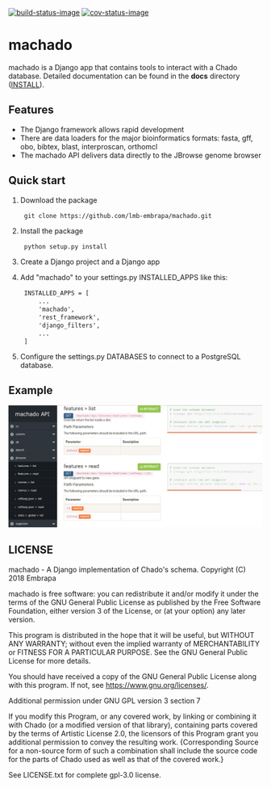 [![build-status-image]][travis]
[![cov-status-image]][codecov]

# machado

machado is a Django app that contains tools to interact with a Chado database.
Detailed documentation can be found in the **docs** directory ([INSTALL](http://machado.readthedocs.io/en/latest/installation.html)).

## Features
- The Django framework allows rapid development
- There are data loaders for the major bioinformatics formats: fasta, gff, obo, bibtex, blast, interproscan, orthomcl
- The machado API delivers data directly to the JBrowse genome browser


## Quick start

1. Download the package

        git clone https://github.com/lmb-embrapa/machado.git


2. Install the package

        python setup.py install

3. Create a Django project and a Django app

4. Add "machado" to your settings.py INSTALLED_APPS like this:

        INSTALLED_APPS = [
            ...
            'machado',
            'rest_framework',
            'django_filters',
            ...
        ]

5. Configure the settings.py DATABASES to connect to a PostgreSQL database.

## Example

![Screenshot](static/screenshot.png)

## LICENSE

machado - A Django implementation of Chado's schema.
Copyright (C) 2018 Embrapa

machado is free software: you can redistribute it and/or modify
it under the terms of the GNU General Public License as published by
the Free Software Foundation, either version 3 of the License, or
(at your option) any later version.

This program is distributed in the hope that it will be useful,
but WITHOUT ANY WARRANTY; without even the implied warranty of
MERCHANTABILITY or FITNESS FOR A PARTICULAR PURPOSE.  See the
GNU General Public License for more details.

You should have received a copy of the GNU General Public License
along with this program.  If not, see <https://www.gnu.org/licenses/>.

Additional permission under GNU GPL version 3 section 7

If you modify this Program, or any covered work, by linking or combining
it with Chado (or a modified version of that library), containing parts
covered by the terms of Artistic License 2.0, the licensors of this Program
grant you additional permission to convey the resulting work. {Corresponding
Source for a non-source form of such a combination shall include the source
code for the parts of Chado used as well as that of the covered work.}

See LICENSE.txt for complete gpl-3.0 license.

[build-status-image]: https://secure.travis-ci.org/lmb-embrapa/machado.svg?branch=master
[travis]: https://travis-ci.org/lmb-embrapa/machado
[cov-status-image]: https://img.shields.io/codecov/c/github/lmb-embrapa/machado/master.svg
[codecov]: https://codecov.io/gh/lmb-embrapa/machado


